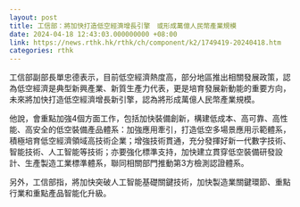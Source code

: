 ```yaml
---
layout: post
title: 工信部：將加快打造低空經濟增長引擎　或形成萬億人民幣產業規模
date: 2024-04-18 12:43:03.000000000 +08:00
link: https://news.rthk.hk/rthk/ch/component/k2/1749419-20240418.htm
categories: rthk
---
```


工信部副部長單忠德表示，目前低空經濟熱度高，部分地區推出相關發展政策，認為低空經濟是典型新興產業、新質生產力代表，更是培育發展新動能的重要方向，未來將加快打造低空經濟增長新引擎，認為將形成萬億人民幣產業規模。

他說，會重點加強4個方面工作，包括加快裝備創新，構建低成本、高可靠、高性能、高安全的低空裝備產品體系：加強應用牽引，打造低空多場景應用示範體系，積極培育低空經濟領域高技術企業；增強技術貫通，充分發揮好新一代數字技術、智能技術、人工智能等技術；亦要強化標準支持，加快建立貫穿低空裝備研發設計、生產製造工業標準體系，聯同相關部門推動第3方檢測認證體系。

另外，工信部指，將加快突破人工智能基礎關鍵技術，加快製造業關鍵環節、重點行業和重點產品智能化升級。
